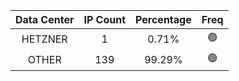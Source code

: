 | Data Center | IP Count | Percentage | Freq |
|:------------:|:--------:|:-----------:|:-----:|
| HETZNER | 1 | 0.71% | 🟢 |
| OTHER | 139 | 99.29% | 🟢 |